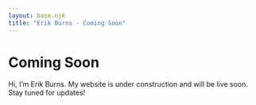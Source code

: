 ```yaml
---
layout: base.njk
title: "Erik Burns - Coming Soon"
---
```


# Coming Soon

Hi, I’m Erik Burns. My website is under construction and will be live soon. Stay tuned for updates!
